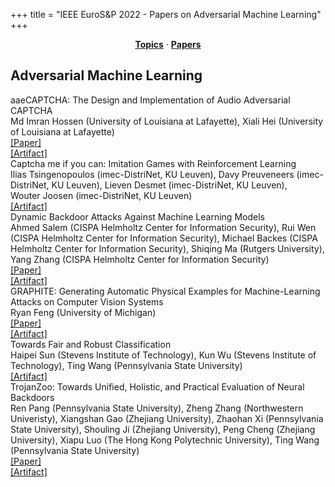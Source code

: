 +++
title = "IEEE EuroS&P 2022 - Papers on Adversarial Machine Learning"
+++
<center><a href="https://ieeeeurosp.github.io/2022/topics"><b>Topics</b></a> &middot; <a href="https://ieeeeurosp.github.io/2022/papers"><b>Papers</b></a></center>
<p>
<h2>Adversarial Machine Learning</h2><div class="bpaper"><span class="ptitle">aaeCAPTCHA: The Design and Implementation of Audio Adversarial CAPTCHA</span></br><div class="pblock"><span class="author">Md&nbsp;Imran&nbsp;Hossen</span> <span class="institution">(University of Louisiana at Lafayette)</span>, <span class="author">Xiali&nbsp;Hei</span> <span class="institution">(University of Louisiana at Lafayette)</span><br><div class="pextra"><a href="https://arxiv.org/abs/2203.02735">[Paper]</a><br><a href="https://github.com/i-hossen/aaeCaptcha">[Artifact]</a><br></div></div></div><div class="bpaper"><span class="ptitle">Captcha me if you can: Imitation Games with Reinforcement Learning</span></br><div class="pblock"><span class="author">Ilias&nbsp;Tsingenopoulos</span> <span class="institution">(imec-DistriNet, KU Leuven)</span>, <span class="author">Davy&nbsp;Preuveneers</span> <span class="institution">(imec-DistriNet, KU Leuven)</span>, <span class="author">Lieven&nbsp;Desmet</span> <span class="institution">(imec-DistriNet, KU Leuven)</span>, <span class="author">Wouter&nbsp;Joosen</span> <span class="institution">(imec-DistriNet, KU Leuven)</span><br><div class="pextra"><a href="https://github.com/itsiggen/reCaptcha">[Artifact]</a><br></div></div></div><div class="bpaper"><span class="ptitle">Dynamic Backdoor Attacks Against Machine Learning Models</span></br><div class="pblock"><span class="author">Ahmed&nbsp;Salem</span> <span class="institution">(CISPA Helmholtz Center for Information Security)</span>, <span class="author">Rui&nbsp;Wen</span> <span class="institution">(CISPA Helmholtz Center for Information Security)</span>, <span class="author">Michael&nbsp;Backes</span> <span class="institution">(CISPA Helmholtz Center for Information Security)</span>, <span class="author">Shiqing&nbsp;Ma</span> <span class="institution">(Rutgers University)</span>, <span class="author">Yang&nbsp;Zhang</span> <span class="institution">(CISPA Helmholtz Center for Information Security)</span><br><div class="pextra"><a href="https://arxiv.org/abs/2003.03675">[Paper]</a><br><a href="https://github.com/AhmedSalem2/Dynamic-Backdoor">[Artifact]</a><br></div></div></div><div class="bpaper"><span class="ptitle">GRAPHITE: Generating Automatic Physical Examples for Machine-Learning Attacks on Computer Vision Systems</span></br><div class="pblock"><span class="author">Ryan&nbsp;Feng</span> <span class="institution">(University of Michigan)</span><br><div class="pextra"><a href="https://arxiv.org/pdf/2002.07088.pdf">[Paper]</a><br><a href="https://github.com/ryan-feng/GRAPHITE">[Artifact]</a><br></div></div></div><div class="bpaper"><span class="ptitle">Towards Fair and Robust Classification</span></br><div class="pblock"><span class="author">Haipei&nbsp;Sun</span> <span class="institution">(Stevens Institute of Technology)</span>, <span class="author">Kun&nbsp;Wu</span> <span class="institution">(Stevens Institute of Technology)</span>, <span class="author">Ting&nbsp;Wang</span> <span class="institution">(Pennsylvania State University)</span><br><div class="pextra"><a href="https://github.com/fatml-res/robustness-and-fairness">[Artifact]</a><br></div></div></div><div class="bpaper"><span class="ptitle">TrojanZoo: Towards Unified, Holistic, and Practical Evaluation of Neural Backdoors</span></br><div class="pblock"><span class="author">Ren&nbsp;Pang</span> <span class="institution">(Pennsylvania State University)</span>, <span class="author">Zheng&nbsp;Zhang</span> <span class="institution">(Northwestern Univeristy)</span>, <span class="author">Xiangshan&nbsp;Gao</span> <span class="institution">(Zhejiang University)</span>, <span class="author">Zhaohan&nbsp;Xi</span> <span class="institution">(Pennsylvania State University)</span>, <span class="author">Shouling&nbsp;Ji</span> <span class="institution">(Zhejiang University)</span>, <span class="author">Peng&nbsp;Cheng</span> <span class="institution">(Zhejiang University)</span>, <span class="author">Xiapu&nbsp;Luo</span> <span class="institution">(The Hong Kong Polytechnic University)</span>, <span class="author">Ting&nbsp;Wang</span> <span class="institution">(Pennsylvania State University)</span><br><div class="pextra"><a href="https://arxiv.org/abs/2012.09302">[Paper]</a><br><a href="https://github.com/ain-soph/trojanzoo">[Artifact]</a><br></div></div></div>